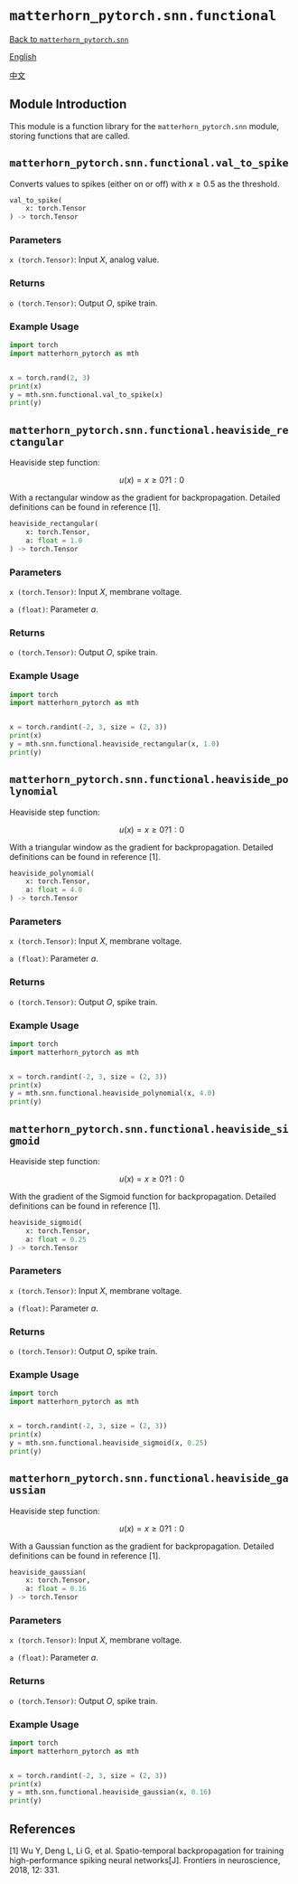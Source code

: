 # `matterhorn_pytorch.snn.functional`

[Back to `matterhorn_pytorch.snn`](./README.md)

[English](../../en_us/snn/1_functional.md)

[中文](../../zh_cn/snn/1_functional.md)

## Module Introduction

This module is a function library for the `matterhorn_pytorch.snn` module, storing functions that are called.

## `matterhorn_pytorch.snn.functional.val_to_spike`

Converts values to spikes (either on or off) with $x \ge 0.5$ as the threshold.

```python
val_to_spike(
    x: torch.Tensor
) -> torch.Tensor
```

### Parameters

`x (torch.Tensor)`: Input $X$, analog value.

### Returns

`o (torch.Tensor)`: Output $O$, spike train.

### Example Usage

```python
import torch
import matterhorn_pytorch as mth


x = torch.rand(2, 3)
print(x)
y = mth.snn.functional.val_to_spike(x)
print(y)
```

## `matterhorn_pytorch.snn.functional.heaviside_rectangular`

Heaviside step function:

$$u(x)=x \ge 0 ? 1 : 0$$

With a rectangular window as the gradient for backpropagation. Detailed definitions can be found in reference [1].

```python
heaviside_rectangular(
    x: torch.Tensor,
    a: float = 1.0
) -> torch.Tensor
```

### Parameters

`x (torch.Tensor)`: Input $X$, membrane voltage.

`a (float)`: Parameter $a$.

### Returns

`o (torch.Tensor)`: Output $O$, spike train.

### Example Usage

```python
import torch
import matterhorn_pytorch as mth


x = torch.randint(-2, 3, size = (2, 3))
print(x)
y = mth.snn.functional.heaviside_rectangular(x, 1.0)
print(y)
```

## `matterhorn_pytorch.snn.functional.heaviside_polynomial`

Heaviside step function:

$$u(x)=x \ge 0 ? 1 : 0$$

With a triangular window as the gradient for backpropagation. Detailed definitions can be found in reference [1].

```python
heaviside_polynomial(
    x: torch.Tensor,
    a: float = 4.0
) -> torch.Tensor
```

### Parameters

`x (torch.Tensor)`: Input $X$, membrane voltage.

`a (float)`: Parameter $a$.

### Returns

`o (torch.Tensor)`: Output $O$, spike train.

### Example Usage

```python
import torch
import matterhorn_pytorch as mth


x = torch.randint(-2, 3, size = (2, 3))
print(x)
y = mth.snn.functional.heaviside_polynomial(x, 4.0)
print(y)
```

## `matterhorn_pytorch.snn.functional.heaviside_sigmoid`

Heaviside step function:

$$u(x)=x \ge 0 ? 1 : 0$$

With the gradient of the Sigmoid function for backpropagation. Detailed definitions can be found in reference [1].

```python
heaviside_sigmoid(
    x: torch.Tensor,
    a: float = 0.25
) -> torch.Tensor
```

### Parameters

`x (torch.Tensor)`: Input $X$, membrane voltage.

`a (float)`: Parameter $a$.

### Returns

`o (torch.Tensor)`: Output $O$, spike train.

### Example Usage

```python
import torch
import matterhorn_pytorch as mth


x = torch.randint(-2, 3, size = (2, 3))
print(x)
y = mth.snn.functional.heaviside_sigmoid(x, 0.25)
print(y)
```

## `matterhorn_pytorch.snn.functional.heaviside_gaussian`

Heaviside step function:

$$u(x)=x \ge 0 ? 1 : 0$$

With a Gaussian function as the gradient for backpropagation. Detailed definitions can be found in reference [1].

```python
heaviside_gaussian(
    x: torch.Tensor,
    a: float = 0.16
) -> torch.Tensor
```

### Parameters

`x (torch.Tensor)`: Input $X$, membrane voltage.

`a (float)`: Parameter $a$.

### Returns

`o (torch.Tensor)`: Output $O$, spike train.

### Example Usage

```python
import torch
import matterhorn_pytorch as mth


x = torch.randint(-2, 3, size = (2, 3))
print(x)
y = mth.snn.functional.heaviside_gaussian(x, 0.16)
print(y)
```

## References

[1] Wu Y, Deng L, Li G, et al. Spatio-temporal backpropagation for training high-performance spiking neural networks[J]. Frontiers in neuroscience, 2018, 12: 331.